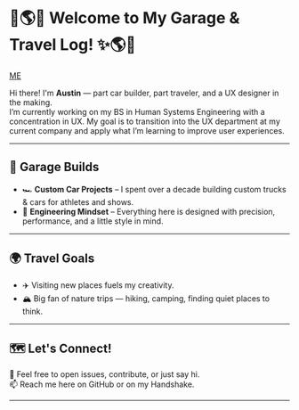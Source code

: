 # 🚗🌎✨ Welcome to My Garage & Travel Log! ✨🌎🚗  
[ME](me.jpg)

Hi there! I'm **Austin** — part car builder, part traveler, and a UX designer in the making.  
I’m currently working on my BS in Human Systems Engineering with a concentration in UX.
My goal is to transition into the UX department at my current company and apply what I’m learning to improve user experiences.

---

## 🔧 Garage Builds  
- 🏎️ **Custom Car Projects** – I spent over a decade building custom trucks & cars for athletes and shows.  
- 🔩 **Engineering Mindset** – Everything here is designed with precision, performance, and a little style in mind.  

---

## 🌍 Travel Goals  
- ✈️ Visiting new places fuels my creativity.  
- 🏔️ Big fan of nature trips — hiking, camping, finding quiet places to think.
   
---

## 🗺️ Let's Connect!  
💬 Feel free to open issues, contribute, or just say hi.  
📫 Reach me here on GitHub or on my Handshake.  

---
